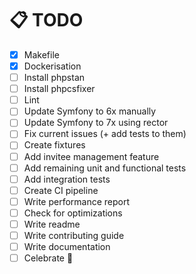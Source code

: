 # 📋  TODO 

- [X] Makefile
- [X] Dockerisation
- [ ] Install phpstan
- [ ] Install phpcsfixer
- [ ] Lint
- [ ] Update Symfony to 6x manually
- [ ] Update Symfony to 7x using rector
- [ ] Fix current issues (+ add tests to them)
- [ ] Create fixtures
- [ ] Add invitee management feature
- [ ] Add remaining unit and functional tests
- [ ] Add integration tests
- [ ] Create CI pipeline
- [ ] Write performance report
- [ ] Check for optimizations
- [ ] Write readme
- [ ] Write contributing guide
- [ ] Write documentation
- [ ] Celebrate 🎉
